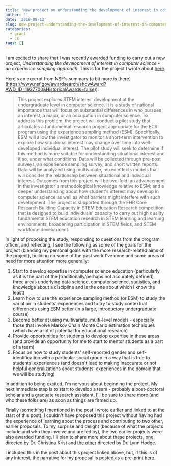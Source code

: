 ```yaml
---
title: 'New project on understanding the development of interest in computer science'
author: ''
date: '2019-08-12'
slug: new-project-understanding-the-development-of-interest-in-computer-science
categories:
  - grant
  - cs
tags: []
---
```


I am excited to share that I was recently awarded funding to carry out a new project, *Understanding the development of interest in computer science - an experience sampling approach*. This is for the project I wrote about  [here](https://joshuamrosenberg.com/post/2019/08/03/thoughts-from-submitting-a-grant-proposal-for-the-first-time/).

Here's an excerpt from NSF's summary (a bit more is [here]
(https://www.nsf.gov/awardsearch/showAward?AWD_ID=1937700&HistoricalAwards=false)): 

> This project explores STEM interest development at the undergraduate level in computer science. It is a study of national importance that will focus on substantial differences in who pursues an interest, a major, or an occupation in computer science. To address this problem, the project will conduct a pilot study that articulates a fundamental research project appropriate for the ECR program using the experience sampling method (ESM). Specifically, ESM will allow the investigator to monitor a short-term intervention to explore how situational interest may change over time into well-developed individual interest. The pilot study will seek to determine if this method is more suitable for understanding situational interest and if so, under what conditions. Data will be collected through pre-post surveys, an experience sampling survey, and short written reports. Data will be analyzed using multivariate, mixed effects models that will consider the relationship between situational and individual interest. Outcomes from this project will be two-fold: an advancement in the investigator's methodological knowledge relative to ESM; and a deeper understanding about how student's interest may develop in computer science as well as what barriers might interfere with such development. The project is supported through the EHR Core Research Building Capacity in STEM Education Research competition that is designed to build individuals' capacity to carry out high quality fundamental STEM education research in STEM learning and learning environments, broadening participation in STEM fields, and STEM workforce development.

In light of proposing the study, responding to questions from the program officer, and reflecting, I see the following as some of the goals for the project (blending my personal goals with the more research-related aims of the project), building on some of the past work I've done and some areas of need for more attention more generally:

1. Start to develop expertise in computer science education (particularly as it is the part of the [traditionally/perhaps not accurately defined] three areas underlying data science, computer science, statistics, and knowledge about a discipline and is the one about which I know the least)
1. Learn how to use the experience sampling method (or ESM) to study the variation in students' experiences and to try to study contextual differences using ESM better (in a large, introductory undergraduate course)
1. Become better at using multivariate, multi-level models - especially those that involve Markov Chain Monte Carlo estimation techniques (which have a lot of potential for educational research)
1. Provide opportunities for students to develop expertise in these areas (and provide an opportunity for me to start to mentor students as a part of a team)
1. Focus on how to study students' self-reported gender and self-identification with a particular social group in a way that is true to students' experiences (and doesn't lead to making inaccurate or not helpful generalizations about students' experiences in the domain that we will be studying)

In addition to being excited, I'm nervous about beginning the project. My next immediate step is to start to develop a team - probably a post-doctoral scholar and a graduate research assistant. I'll be sure to share more (and who these folks are) as soon as things are firmed up.

Finally (something I mentioned in the post I wrote earlier and linked to at the start of this post), I couldn't have proposed this project without having had the experience of learning about the process and contributing to two other, earlier proposals. To my surprise and delight (because of what the projects include and who they involve and are led by), the two earlier projects were also awarded funding. I'll plan to share more about these projects, [one](https://www.nsf.gov/awardsearch/showAward?AWD_ID=1920796&HistoricalAwards=false) directed by Dr. Christina Krist and [the other](https://www.nsf.gov/awardsearch/showAward?AWD_ID=1923509&HistoricalAwards=false) directed by Dr. Lynn Hodge.

I included this in the post about this project linked above, but, if this is of any interest, the narrative for my proposal is posted as a pre-print [here](https://osf.io/9mg5y/).